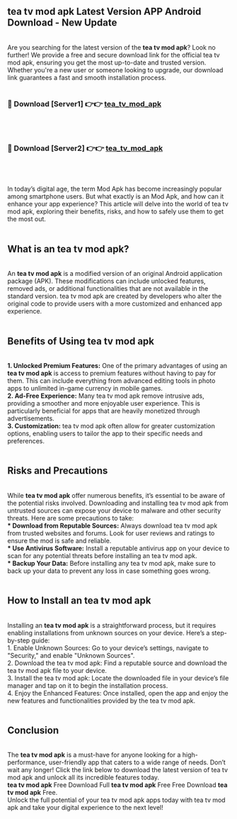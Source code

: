 ## tea tv mod apk Latest Version APP Android Download - New Update
<br>
Are you searching for the latest version of the <strong>tea tv mod apk</strong>? Look no further! We provide a free and secure download link for the official tea tv mod apk, ensuring you get the most up-to-date and trusted version. Whether you're a new user or someone looking to upgrade, our download link guarantees a fast and smooth installation process.
<br>
<br>
<h3>🔴 Download [Server1] 👉👉 <a href="https://modyolo.store/tea+tv+mod+apk">tea_tv_mod_apk</a></h3><br>
<br>
<h3>🔴 Download [Server2] 👉👉 <a href="https://modyolo.store/tea+tv+mod+apk">tea_tv_mod_apk</a></h3><br>
<br>
<br>
In today’s digital age, the term Mod Apk has become increasingly popular among smartphone users. But what exactly is an Mod Apk, and how can it enhance your app experience? This article will delve into the world of tea tv mod apk, exploring their benefits, risks, and how to safely use them to get the most out.
<br>
<br>
<h2>What is an tea tv mod apk?</h2>
<br>
An <strong>tea tv mod apk</strong> is a modified version of an original Android application package (APK). These modifications can include unlocked features, removed ads, or additional functionalities that are not available in the standard version. tea tv mod apk are created by developers who alter the original code to provide users with a more customized and enhanced app experience.
<br>
<br>
<h2>Benefits of Using tea tv mod apk</h2>
<br>
<strong> 1. Unlocked Premium Features:</strong> One of the primary advantages of using an <strong>tea tv mod apk</strong> is access to premium features without having to pay for them. This can include everything from advanced editing tools in photo apps to unlimited in-game currency in mobile games.
<br>
<strong> 2. Ad-Free Experience:</strong> Many tea tv mod apk remove intrusive ads, providing a smoother and more enjoyable user experience. This is particularly beneficial for apps that are heavily monetized through advertisements.
<br>
<strong> 3. Customization:</strong> tea tv mod apk often allow for greater customization options, enabling users to tailor the app to their specific needs and preferences.
<br>
<br>
<h2>Risks and Precautions</h2>
<br>
While <strong>tea tv mod apk</strong> offer numerous benefits, it’s essential to be aware of the potential risks involved. Downloading and installing tea tv mod apk from untrusted sources can expose your device to malware and other security threats. Here are some precautions to take:
<br>
<strong> * Download from Reputable Sources:</strong> Always download tea tv mod apk from trusted websites and forums. Look for user reviews and ratings to ensure the mod is safe and reliable.
<br>
<strong> * Use Antivirus Software:</strong> Install a reputable antivirus app on your device to scan for any potential threats before installing an tea tv mod apk.
<br>
<strong> * Backup Your Data:</strong> Before installing any tea tv mod apk, make sure to back up your data to prevent any loss in case something goes wrong.
<br>
<br>
<h2>How to Install an tea tv mod apk</h2>
<br>
Installing an <strong>tea tv mod apk</strong> is a straightforward process, but it requires enabling installations from unknown sources on your device. Here’s a step-by-step guide:
<br>
 1. Enable Unknown Sources: Go to your device’s settings, navigate to "Security," and enable "Unknown Sources".
<br>
 2. Download the tea tv mod apk: Find a reputable source and download the tea tv mod apk file to your device.
<br>
 3. Install the tea tv mod apk: Locate the downloaded file in your device’s file manager and tap on it to begin the installation process.
<br>
 4. Enjoy the Enhanced Features: Once installed, open the app and enjoy the new features and functionalities provided by the tea tv mod apk.
<br>
<br>
<h2><strong>Conclusion</strong></h2>
<br>
The <strong>tea tv mod apk</strong> is a must-have for anyone looking for a high-performance, user-friendly app that caters to a wide range of needs. Don’t wait any longer! Click the link below to download the latest version of tea tv mod apk and unlock all its incredible features today.
<br>
<strong>tea tv mod apk</strong> Free Download Full <strong>tea tv mod apk</strong> Free Free Download <strong>tea tv mod apk</strong> Free.
<br>
Unlock the full potential of your tea tv mod apk apps today with tea tv mod apk and take your digital experience to the next level!